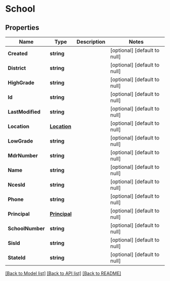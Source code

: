# School

## Properties
Name | Type | Description | Notes
------------ | ------------- | ------------- | -------------
**Created** | **string** |  | [optional] [default to null]
**District** | **string** |  | [optional] [default to null]
**HighGrade** | **string** |  | [optional] [default to null]
**Id** | **string** |  | [optional] [default to null]
**LastModified** | **string** |  | [optional] [default to null]
**Location** | [**Location**](Location.md) |  | [optional] [default to null]
**LowGrade** | **string** |  | [optional] [default to null]
**MdrNumber** | **string** |  | [optional] [default to null]
**Name** | **string** |  | [optional] [default to null]
**NcesId** | **string** |  | [optional] [default to null]
**Phone** | **string** |  | [optional] [default to null]
**Principal** | [**Principal**](Principal.md) |  | [optional] [default to null]
**SchoolNumber** | **string** |  | [optional] [default to null]
**SisId** | **string** |  | [optional] [default to null]
**StateId** | **string** |  | [optional] [default to null]

[[Back to Model list]](../README.md#documentation-for-models) [[Back to API list]](../README.md#documentation-for-api-endpoints) [[Back to README]](../README.md)


